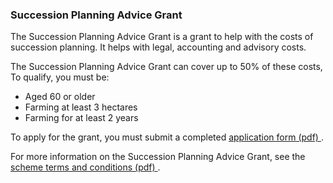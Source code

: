 ###  Succession Planning Advice Grant

The Succession Planning Advice Grant is a grant to help with the costs of
succession planning. It helps with legal, accounting and advisory costs.

The Succession Planning Advice Grant can cover up to 50% of these costs, To
qualify, you must be:

  * Aged 60 or older 
  * Farming at least 3 hectares 
  * Farming for at least 2 years 

To apply for the grant, you must submit a completed [ application form (pdf)
](https://www.gov.ie/pdf/?file=https://assets.gov.ie/269967/ea6b8201-4803-4962-9148-b7f3a090b783.pdf#page=null)
.

For more information on the Succession Planning Advice Grant, see the [ scheme
terms and conditions (pdf)
](https://www.gov.ie/pdf/?file=https://assets.gov.ie/267712/ddf5a809-1d94-42c3-9551-86e620ff892a.pdf#page=null)
.
